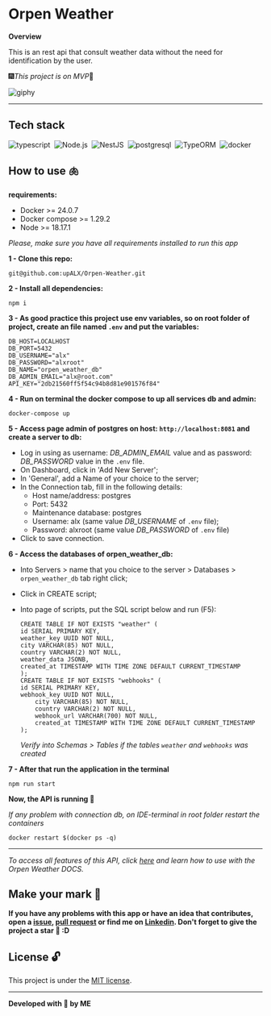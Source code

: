 # Orpen Weather

**Overview**

This is an rest api that consult weather data without the need for identification by the user.

🎆*This project is on MVP*🎇

![giphy](https://github.com/upALX/All-Assets/blob/main/gif-tompero-go.webp)

---

## Tech stack
![typescript](https://img.shields.io/badge/-typescript-05122A?style=flat&logo=typescript)&nbsp;
![Node.js](https://img.shields.io/badge/-Node.js-05122A?style=flat&logo=Node.js)&nbsp;
![NestJS](https://img.shields.io/badge/-NestJS-05122A?style=flat&logo=NestJS)&nbsp;
![postgresql](https://img.shields.io/badge/-postgresql-05122A?style=flat&logo=postgresql)&nbsp;
![TypeORM](https://img.shields.io/badge/-TypeORM-05122A?style=flat&logo=typeform)&nbsp;
![docker](https://img.shields.io/badge/-Docker-05122A?style=flat&logo=docker)&nbsp;

## How to use 🫁

**requirements:**
  - Docker >= 24.0.7
  - Docker compose >= 1.29.2
  - Node >= 18.17.1

*Please, make sure you have all requirements installed to run this app*

**1 - Clone this repo:**
```
git@github.com:upALX/Orpen-Weather.git
```

**2 - Install all dependencies:**
```
npm i
```

**3 - As good practice this project use env variables, so on root folder of project, create an file named ```.env``` and put the variables:**

```
DB_HOST=LOCALHOST
DB_PORT=5432
DB_USERNAME="alx"
DB_PASSWORD="alxroot"
DB_NAME="orpen_weather_db"
DB_ADMIN_EMAIL="alx@root.com"
API_KEY="2db21560ff5f54c94b8d81e901576f84"
```

**4 - Run on terminal the docker compose to up all services db and admin:** 
```
docker-compose up
```

**5 - Access page admin of postgres on host: ```http://localhost:8081``` and create a server to db:**
- Log in using as username: *DB_ADMIN_EMAIL* value and as password: *DB_PASSWORD* value in the ```.env``` file.
- On Dashboard, click in 'Add New Server';
- In 'General', add a Name of your choice to the server;
- In the Connection tab, fill in the following details:
    - Host name/address: postgres
    - Port: 5432
    - Maintenance database: postgres
    - Username: alx (same value *DB_USERNAME* of ```.env``` file);
    - Password: alxroot (same value *DB_PASSWORD* of ```.env``` file)
- Click to save connection.

**6 - Access the databases of orpen_weather_db:**
- Into Servers > name that you choice to the server > Databases > ```orpen_weather_db``` tab right click;
- Click in CREATE script;
- Into page of scripts, put the SQL script below and run (F5):
    ```
    CREATE TABLE IF NOT EXISTS "weather" (
	id SERIAL PRIMARY KEY,
	weather_key UUID NOT NULL,
	city VARCHAR(85) NOT NULL,
	country VARCHAR(2) NOT NULL,
	weather_data JSONB,
	created_at TIMESTAMP WITH TIME ZONE DEFAULT CURRENT_TIMESTAMP
    );
    CREATE TABLE IF NOT EXISTS "webhooks" (
	id SERIAL PRIMARY KEY,
	webhook_key UUID NOT NULL,
    	city VARCHAR(85) NOT NULL,
    	country VARCHAR(2) NOT NULL,
    	webhook_url VARCHAR(700) NOT NULL,
    	created_at TIMESTAMP WITH TIME ZONE DEFAULT CURRENT_TIMESTAMP
    );
    
    ```

    *Verify into Schemas > Tables if the tables ```weather``` and ```webhooks``` was created*

**7 - After that run the application in the terminal**
```
npm run start
```
**Now, the API is running 🚀**

*If any problem with connection db, on IDE-terminal in root folder restart the containers*
```
docker restart $(docker ps -q)
```

---
*To access all features of this API, click [here](https://upalx.notion.site/OrpenWeather-Docs-9cf62cf2bae7455f97cb5343090c0138?pvs=4) and learn how to use with the Orpen Weather DOCS.*

## Make your mark :triangular_flag_on_post:   

**If you have any problems with this app or have an idea that contributes, open a [issue](https://github.com/upALX/Orpen-Weather/issues), [pull request](https://github.com/upALX/Orpen-Weather/pulls) or find me on [Linkedin](https://www.linkedin.com/in/alxinc/). Don't forget to give the project a star 🌟 :D**

## License :unlock:

This project is under the [MIT license](https://github.com/upALX/Orpen-Weather/blob/main/LICENSE).

---

**Developed with 💜 by ME**
